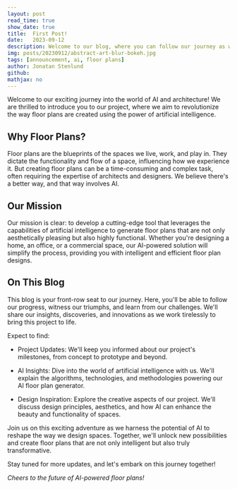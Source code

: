 ```yaml
---
layout: post
read_time: true
show_date: true
title:  First Post!
date:   2023-09-12
description: Welcome to our blog, where you can follow our journey as we harness AI to revolutionize floor plan design.
img: posts/20230912/abstract-art-blur-bokeh.jpg
tags: [announcement, ai, floor plans]
author: Jonatan Stenlund
github:
mathjax: no
---
```

Welcome to our exciting journey into the world of AI and architecture! We are thrilled to introduce you to our project, where we aim to revolutionize the way floor plans are created using the power of artificial intelligence.

## Why Floor Plans?

Floor plans are the blueprints of the spaces we live, work, and play in. They dictate the functionality and flow of a space, influencing how we experience it. But creating floor plans can be a time-consuming and complex task, often requiring the expertise of architects and designers. We believe there's a better way, and that way involves AI.

## Our Mission

Our mission is clear: to develop a cutting-edge tool that leverages the capabilities of artificial intelligence to generate floor plans that are not only aesthetically pleasing but also highly functional. Whether you're designing a home, an office, or a commercial space, our AI-powered solution will simplify the process, providing you with intelligent and efficient floor plan designs.

## On This Blog

This blog is your front-row seat to our journey. Here, you'll be able to follow our progress, witness our triumphs, and learn from our challenges. We'll share our insights, discoveries, and innovations as we work tirelessly to bring this project to life.

Expect to find:

* Project Updates: We'll keep you informed about our project's milestones, from concept to prototype and beyond.

* AI Insights: Dive into the world of artificial intelligence with us. We'll explain the algorithms, technologies, and methodologies powering our AI floor plan generator.

* Design Inspiration: Explore the creative aspects of our project. We'll discuss design principles, aesthetics, and how AI can enhance the beauty and functionality of spaces.

Join us on this exciting adventure as we harness the potential of AI to reshape the way we design spaces. Together, we'll unlock new possibilities and create floor plans that are not only intelligent but also truly transformative.

Stay tuned for more updates, and let's embark on this journey together!

*Cheers to the future of AI-powered floor plans!*
